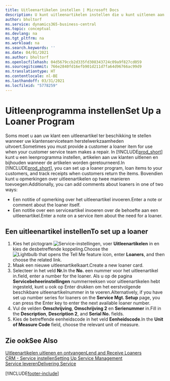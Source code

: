 ```yaml
---
title: Uitleenartikelen instellen | Microsoft Docs
description: U kunt uitleenartikelen instellen die u kunt uitlenen aan klanten ter vervanging van serviceartikelen waarvoor service wordt uitgevoerd.
author: bholtorf
ms.service: dynamics365-business-central
ms.topic: conceptual
ms.devlang: na
ms.tgt_pltfrm: na
ms.workload: na
ms.search.keywords: ''
ms.date: 04/01/2021
ms.author: bholtorf
ms.openlocfilehash: 04d5679ccb2d335fd308343724c09a9f827cd059
ms.sourcegitcommit: 766e2840fd16efb901d211d7fa64d96766ac99d9
ms.translationtype: HT
ms.contentlocale: nl-BE
ms.lasthandoff: 03/31/2021
ms.locfileid: "5778259"
---
```

# <a name="set-up-a-loaner-program"></a><span data-ttu-id="c6180-103">Uitleenprogramma instellen</span><span class="sxs-lookup"><span data-stu-id="c6180-103">Set Up a Loaner Program</span></span>
<span data-ttu-id="c6180-104">Soms moet u aan uw klant een uitleenartikel ter beschikking te stellen wanneer uw klantenserviceteam herstelwerkzaamheden uitvoert.</span><span class="sxs-lookup"><span data-stu-id="c6180-104">Sometimes you must provide a customer a loaner item for use when your customer service team makes a repair.</span></span> <span data-ttu-id="c6180-105">In [!INCLUDE[prod_short](includes/prod_short.md)] kunt u een leenprogramma instellen, artikelen aan uw klanten uitlenen en bijhouden wanneer de artikelen worden geretourneerd.</span><span class="sxs-lookup"><span data-stu-id="c6180-105">In [!INCLUDE[prod_short](includes/prod_short.md)], you can set up a loaner program, loan items to your customers, and track receipts when customers return the items.</span></span> <span data-ttu-id="c6180-106">Bovendien kunt u opmerkingen over uitleenartikelen op twee manieren toevoegen:</span><span class="sxs-lookup"><span data-stu-id="c6180-106">Additionally, you can add comments about loaners in one of two ways:</span></span>  
  
* <span data-ttu-id="c6180-107">Een notitie of opmerking over het uitleenartikel invoeren.</span><span class="sxs-lookup"><span data-stu-id="c6180-107">Enter a note or comment about the loaner itself.</span></span>  
* <span data-ttu-id="c6180-108">Een notitie over een serviceartikel invoeren over de behoefte aan een uitleenartikel.</span><span class="sxs-lookup"><span data-stu-id="c6180-108">Enter a note on a service item about the need for a loaner.</span></span>  

## <a name="to-set-up-a-loaner"></a><span data-ttu-id="c6180-109">Een uitleenartikel instellen</span><span class="sxs-lookup"><span data-stu-id="c6180-109">To set up a loaner</span></span>  
1. <span data-ttu-id="c6180-110">Kies het pictogram ![Service-instellingen](media/ui-search/search_small.png "Vertel me wat u wilt doen"), voer **Uitleenartikelen** in en kies de desbetreffende koppeling.</span><span class="sxs-lookup"><span data-stu-id="c6180-110">Choose the ![Lightbulb that opens the Tell Me feature](media/ui-search/search_small.png "Tell me what you want to do") icon, enter **Loaners**, and then choose the related link.</span></span>  
2. <span data-ttu-id="c6180-111">Maak een nieuwe uitleenartikelkaart.</span><span class="sxs-lookup"><span data-stu-id="c6180-111">Create a new loaner card.</span></span> 
3. <span data-ttu-id="c6180-112">Selecteer in het veld **Nr.**</span><span class="sxs-lookup"><span data-stu-id="c6180-112">In the **No.**</span></span> <span data-ttu-id="c6180-113">een nummer voor het uitleenartikel in.</span><span class="sxs-lookup"><span data-stu-id="c6180-113">field, enter a number for the loaner.</span></span> <span data-ttu-id="c6180-114">Als u op de pagina **Servicebeheerinstellingen** nummerreeksen voor uitleenartikelen hebt ingesteld, kunt u ook op Enter drukken om het eerstvolgende beschikbare uitleenartikelnummer in te voeren.</span><span class="sxs-lookup"><span data-stu-id="c6180-114">Alternatively, if you have set up number series for loaners on the **Service Mgt. Setup** page, you can press the Enter key to enter the next available loaner number.</span></span>  
4. <span data-ttu-id="c6180-115">Vul de velden **Omschrijving**, **Omschrijving 2** en **Serienummer** in.</span><span class="sxs-lookup"><span data-stu-id="c6180-115">Fill in the **Description**, **Description 2**, and **Serial No.** fields.</span></span>  
5. <span data-ttu-id="c6180-116">Kies de betreffende eenheidscode in het veld **Eenheidscode**.</span><span class="sxs-lookup"><span data-stu-id="c6180-116">In the **Unit of Measure Code** field, choose the relevant unit of measure.</span></span>  
  
## <a name="see-also"></a><span data-ttu-id="c6180-117">Zie ook</span><span class="sxs-lookup"><span data-stu-id="c6180-117">See Also</span></span>
[<span data-ttu-id="c6180-118">Uitleenartikelen uitlenen en ontvangen</span><span class="sxs-lookup"><span data-stu-id="c6180-118">Lend and Receive Loaners</span></span>](service-how-to-lend-receive-loaners.md)  
[<span data-ttu-id="c6180-119">CRM - Service instellen</span><span class="sxs-lookup"><span data-stu-id="c6180-119">Setting Up Service Management</span></span>](service-setup-service.md)  
[<span data-ttu-id="c6180-120">Service leveren</span><span class="sxs-lookup"><span data-stu-id="c6180-120">Delivering Service</span></span>](service-deliver-service.md)  



[!INCLUDE[footer-include](includes/footer-banner.md)]
